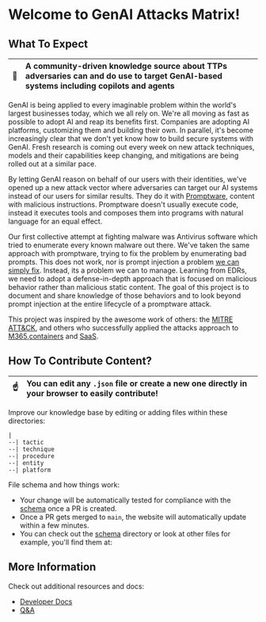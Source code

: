 # Welcome to GenAI Attacks Matrix!

## What To Expect

| :flashlight: | A community-driven knowledge source about TTPs adversaries can and do use to target GenAI-based systems including copilots and agents |
|------|:---|

GenAI is being applied to every imaginable problem within the world's largest businesses today, which we all rely on. We're all moving as fast as possible to adopt AI and reap its benefits first. Companies are adopting AI platforms, customizing them and building their own. In parallel, it's become increasingly clear that we don't yet know how to build secure systems with GenAI. Fresh research is coming out every week on new attack techniques, models and their capabilities keep changing, and mitigations are being rolled out at a similar pace.

By letting GenAI reason on behalf of our users with their identities, we've opened up a new attack vector where adversaries can target our AI systems instead of our users for similar results. They do it with [Promptware](https://labs.zenity.io/p/rce#promptware-the-missing-piece-and-a-), content with malicious instructions. Promptware doesn't usually execute code, instead it executes tools and composes them into programs with natural language for an equal effect.

Our first collective attempt at fighting malware was Antivirus software which tried to enumerate every known malware out there. We've taken the same approach with promptware, trying to fix the problem by enumerating bad prompts. This does not work, nor is prompt injection a problem [we can simply fix](https://simonwillison.net/2022/Sep/17/prompt-injection-more-ai/). Instead, its a problem we can to manage. Learning from EDRs, we need to adopt a defense-in-depth approach that is focused on malicious behavior rather than malicious static content. The goal of this project is to document and share knowledge of those behaviors and to look beyond prompt injection at the entire lifecycle of a promptware attack.

This project was inspired by the awesome work of others: the [MITRE ATT&CK](https://attack.mitre.org), and others who successfully applied the attacks approach to [M365](https://medium.com/@johnlatwc/the-githubification-of-infosec-afbdbfaad1d1),[containers](https://www.microsoft.com/en-us/security/blog/2021/07/21/the-evolution-of-a-matrix-how-attck-for-containers-was-built/) and [SaaS](https://github.com/pushsecurity/saas-attacks).


## How To Contribute Content?

| :point_up:    | You can edit any `.json` file or create a new one directly in your browser to easily contribute! |
|------|:---|

Improve our knowledge base by editing or adding files within these directories:

```
|
--| tactic
--| technique
--| procedure
--| entity
--| platform
```

File schema and how things work:
* Your change will be automatically tested for compliance with the [schema](/schema/) once a PR is created.
* Once a PR gets merged to `main`, the website will automatically update within a few minutes.
* You can check out the [schema](/schema/) directory or look at other files for example, you'll find them at:

## More Information

Check out additional resources and docs:

- [Developer Docs](contribute.md)
- [Q&A](qna.md)
